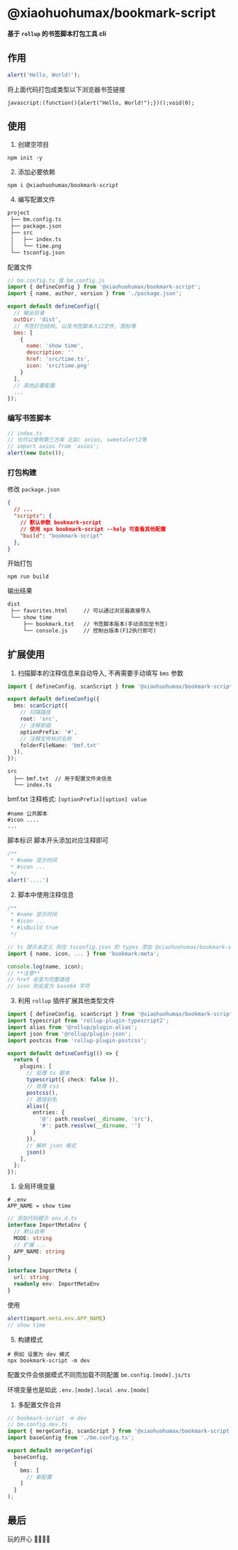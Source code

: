 # @xiaohuohumax/bookmark-script

**基于 `rollup` 的书签脚本打包工具 cli**

## 作用

```ts
alert('Hello, World!');
```
将上面代码打包成类型以下浏览器书签链接

```text
javascript:(function(){alert("Hello, World!");})();void(0);
```

## 使用

1. 创建空项目

```shell
npm init -y
```

2. 添加必要依赖

```shell
npm i @xiaohuohumax/bookmark-script
```

4. 编写配置文件

```txt
project
 ├── bm.config.ts
 ├── package.json
 ├── src
 │   ├── index.ts
 │   └── time.png
 └── tsconfig.json
```

配置文件

```js
// bm.config.ts 或 bm.config.js
import { defineConfig } from '@xiaohuohumax/bookmark-script';
import { name, author, version } from './package.json';

export default defineConfig({
  // 输出目录
  outDir: 'dist',
  // 书签打包结构, 以及书签脚本入口文件, 图标等
  bms: [
    {
      name: 'show time',
      description: ''
      href: 'src/time.ts',
      icon: 'src/time.png'
    }
  ],
  // 其他必要配置
  ...
});
```

### 编写书签脚本


```ts
// index.ts
// 也可以使用第三方库 比如: axios, sweetalert2等
// import axios from 'axios';
alert(new Date());
```

### 打包构建

修改 `package.json`

```json
{
  // ...
  "scripts": {
    // 默认参数 bookmark-script
    // 使用 npx bookmark-script --help 可查看其他配置
    "build": "bookmark-script"
  },
}
```
开始打包

```shell
npm run build
```
输出结果

```txt
dist
 ├── favorites.html     // 可以通过浏览器直接导入
 └── show time
     ├── bookmark.txt   // 书签脚本版本(手动添加至书签)
     └── console.js     // 控制台版本(F12执行即可)
```

## 扩展使用

1. 扫描脚本的注释信息来自动导入, 不再需要手动填写 `bms` 参数

```ts
import { defineConfig, scanScript } from '@xiaohuohumax/bookmark-script';

export default defineConfig({
  bms: scanScript({
    // 扫描路径
    root: 'src',
    // 注释前缀
    optionPrefix: '#',
    // 注释文件标识名称
    folderFileName: 'bmf.txt'
  }),
});
```

``` text
src
  ├── bmf.txt  // 用于配置文件夹信息
  └── index.ts

```
bmf.txt 注释格式: `[optionPrefix][option] value`

```text
#name 公共脚本
#icon ....
...
```

脚本标识 脚本开头添加对应注释即可

```ts
/**
 * #name 显示时间
 * #icon ...
 */
alert('....')
```

2. 脚本中使用注释信息

```ts
/**
 * #name 显示时间
 * #icon ...
 * #isBuild true
 */

// ts 提示未定义 则在 tsconfig.json 的 types 添加 @xiaohuohumax/bookmark-script/client 即可
import { name, icon, ... } from 'bookmark:meta';

console.log(name, icon);
// **注意**
// href 会变为完整路径
// icon 则会变为 base64 字符
```

3. 利用 `rollup` 插件扩展其他类型文件

```ts
import { defineConfig, scanScript } from '@xiaohuohumax/bookmark-script';
import typescript from 'rollup-plugin-typescript2';
import alias from '@rollup/plugin-alias';
import json from '@rollup/plugin-json';
import postcss from 'rollup-plugin-postcss';

export default defineConfig(() => {
  return {
    plugins: [
      // 处理 ts 脚本
      typescript({ check: false }),
      // 处理 css
      postcss(),
      // 路径别名
      alias({
        entries: {
          '@': path.resolve(__dirname, 'src'),
          '#': path.resolve(__dirname, '')
        }
      }),
      // 解析 json 格式
      json()
    ],
  };
});
```

1. 全局环境变量


```text
# .env
APP_NAME = show time
```

```ts
// 添加代码提示 env.d.ts
interface ImportMetaEnv {
  // 默认自带
  MODE: string
  // 扩展 ...
  APP_NAME: string
}

interface ImportMeta {
  url: string
  readonly env: ImportMetaEnv
}
```

使用

```ts
alert(import.meta.env.APP_NAME)
// show time
```

5. 构建模式

```shell
# 例如 设置为 dev 模式
npx bookmark-script -m dev
```
配置文件会依据模式不同而加载不同配置 `bm.config.[mode].js/ts`

环境变量也是如此 `.env.[mode].local` `.env.[mode]`

1. 多配置文件合并

```ts
// bookmark-script -m dev
// bm.config.dev.ts
import { mergeConfig, scanScript } from '@xiaohuohumax/bookmark-script';
import baseConfig from './bm.config.ts';

export default mergeConfig(
  baseConfig,
  {
    bms: [
      // 新配置
    ]
  }
);
```

## 最后

玩的开心 🎉🎉🎉🎉